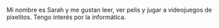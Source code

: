 Mi nombre es Sarah y me gustan leer, ver pelis y jugar a videojuegos de pixelitos. 
Tengo interés por la informática.

